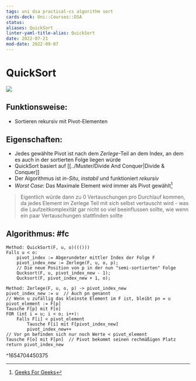 ```yaml
---
tags: uni dsa practical-cs algorithm sort
cards-deck: Uni::Courses::DSA
status: 
aliases: QuickSort
linter-yaml-title-alias: QuickSort
date: 2022-07-21
mod-date: 2022-09-07
---
```


# QuickSort
![](https://corte.si/posts/code/visualisingsorting/quick.png)

## Funktionsweise:
- Sortieren rekursiv mit Pivot-Elementen

## Eigenschaften:
- Jedes gewählte Pivot ist nach dem *Zerlege*-Teil an dem Index, an dem es auch in der sortierten Folge liegen würde
- QuickSort basiert auf [[../Muster/Divide And Conquer|Divide & Conquer]]
- Der Algorithmus ist *in-Situ*, *instabil* und funktioniert *rekursiv*
- *Worst Case*: Das Maximale Element wird immer als Pivot gewählt[^1]
> Eigentlich würde dann zu 0 Vertauschungen pro Durchlauf kommen, da jedes Element im Zerlege Teil mit sich selbst vertauscht wird - was die Laufzeitkomplexität gar nicht so viel beeinflussen sollte, wie wenn ein paar Vertauschungen stattfinden sollte

## Algorithmus: #fc
```
Method: QuickSort(F, u, o)((()))
Falls u < o:
	pivot_index := Abgerundeter mittler Index der Folge F
	pivot_index_new := Zerlege(F, u, o, p);
	// Die neue Position von p in der nun "semi-sortierten" Folge
	Qucksort(F, u, pivot_index_new - 1);
	Qucksort(F, pivot_index_new + 1, o);
```
```
Method: Zerlege(F, u, o, p) -> pivot_index_new
pivot_index_new := u  // Auch pn genannt
// Wenn u zufällig das kleinste Element im F ist, bleibt pn = u
pivot_element := F[p]
Tausche F[p] mit F[o]
FOR (int i = u; i < o; i++):
	Falls F[i] < pivot_element
		Tausche F[i] mit F[pivot_index_new] 
		pivot_index_new++
// Vor pn befinden sich nur noch Werte < pivot_element
Tausche F[o] mit F[pn]  // Pivot bekommt seinen rechmäßigen Platz
return pivot_index_new
```
^1654704450375
[^1]:[Geeks For Geeks](https://www.geeksforgeeks.org/when-does-the-worst-case-of-quicksort-occur/)
